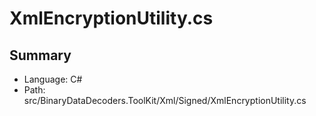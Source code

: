 ﻿# XmlEncryptionUtility.cs

## Summary

* Language: C#
* Path: src/BinaryDataDecoders.ToolKit/Xml/Signed/XmlEncryptionUtility.cs

